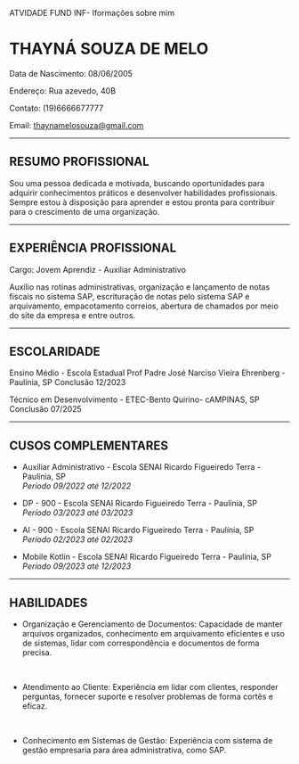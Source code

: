 ATVIDADE FUND INF- Iformações sobre mim

   
   <h1>THAYNÁ SOUZA DE MELO</h1>

 Data de Nascimento: 08/06/2005

Endereço: Rua azevedo, 40B

Contato: (19)6666677777

Email: thaynamelosouza@gmail.com


----
 <h2> RESUMO PROFISSIONAL </h2>


 Sou uma pessoa dedicada e motivada, buscando oportunidades para adquirir
 conhecimentos práticos e desenvolver habilidades profissionais. Sempre
 estou à disposição para aprender e estou pronta para contribuir para o
 crescimento de uma organização.


----
<h2> EXPERIÊNCIA PROFISSIONAL</h2>  


Cargo: Jovem Aprendiz - Auxiliar Administrativo

Auxílio nas rotinas administrativas, organização e lançamento de notas
fiscais no sistema SAP, escrituração de notas pelo sistema SAP e
arquivamento, empacotamento correios, abertura de chamados por meio do
site da empresa e entre outros.

----
<h2>ESCOLARIDADE</h2>


Ensino Médio - Escola Estadual Prof Padre José Narciso Vieira
Ehrenberg - Paulínia, SP 
Conclusão 12/2023

Técnico em Desenvolvimento - ETEC-Bento Quirino- cAMPINAS, SP 
Conclusão 07/2025

----

<h2>CUSOS COMPLEMENTARES</h2>

<ul>
        <li>
          <p>
            Auxiliar Administrativo - Escola SENAI Ricardo Figueiredo Terra -
            Paulínia, SP <br />
            <em>Período 09/2022 até 12/2022</em>
          </p>
        </li>
        <li>
          <p>
            DP - 900 - Escola SENAI Ricardo Figueiredo Terra - Paulínia, SP
            <br />
            <em>Período 03/2023 até 03/2023 </em>
          </p>
        </li>
        <li>
          <p>
            AI - 900 - Escola SENAI Ricardo Figueiredo Terra - Paulínia, SP
            <br />
            <em>Período 02/2023 até 02/2023 </em>
          </p>
        </li>
        <li>
          <p>
            Mobile Kotlin - Escola SENAI Ricardo Figueiredo Terra - Paulínia, SP
            <br />
            <em>Período 09/2023 até 12/2023 </em>
          </p>
        </li>
      </ul>
           
----
  <h2> HABILIDADES</h2>
  

<ul>
        <li>
          <p>
            Organização e Gerenciamento de Documentos: Capacidade de manter
            arquivos organizados, conhecimento em arquivamento eficientes e uso
            de sistemas, lidar com correspondência e documentos de forma
            precisa.
          </p>
        </li>
        <br />
        <li>
          <p>
            Atendimento ao Cliente: Experiência em lidar com clientes, responder
            perguntas, fornecer suporte e resolver problemas de forma cortês e
            eficaz.
          </p>
        </li>
        <br />
        <li>
          <p>
            Conhecimento em Sistemas de Gestão: Experiência com sistema de
            gestão empresaria para área administrativa, como SAP.
          </p>
        </li>
      </ul>
